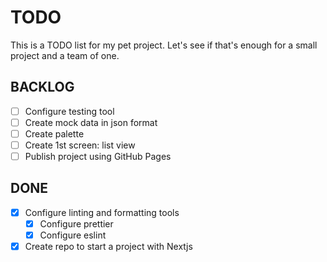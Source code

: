 # TODO

This is a TODO list for my pet project. Let's see if that's enough for a small project and a team of one.

## BACKLOG

- [ ] Configure testing tool
- [ ] Create mock data in json format
- [ ] Create palette
- [ ] Create 1st screen: list view
- [ ] Publish project using GitHub Pages

## DONE

- [x] Configure linting and formatting tools
  - [x] Configure prettier
  - [x] Configure eslint
- [x] Create repo to start a project with Nextjs
